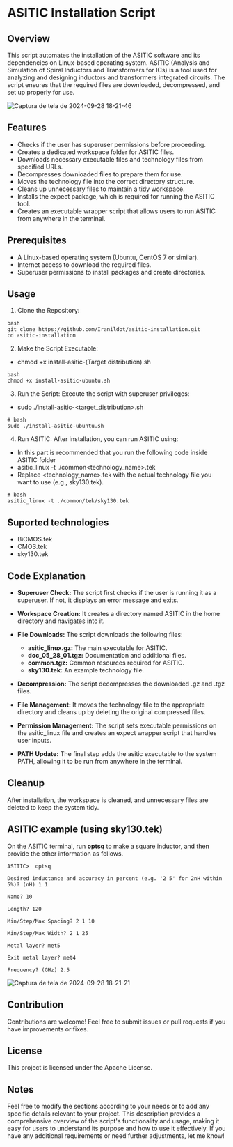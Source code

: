 # ASITIC Installation Script
## Overview

This script automates the installation of the ASITIC software and its dependencies on Linux-based operating system. ASITIC (Analysis and Simulation of Spiral Inductors and Transformers for ICs) is a tool used for analyzing and designing inductors and transformers integrated circuits. The script ensures that the required files are downloaded, decompressed, and set up properly for use.

![Captura de tela de 2024-09-28 18-21-46](https://github.com/user-attachments/assets/e91a486a-7f1d-4391-967b-47d30b8a9c38)

## Features

- Checks if the user has superuser permissions before proceeding.
- Creates a dedicated workspace folder for ASITIC files.
- Downloads necessary executable files and technology files from specified URLs.
- Decompresses downloaded files to prepare them for use.
- Moves the technology file into the correct directory structure.
- Cleans up unnecessary files to maintain a tidy workspace.
- Installs the expect package, which is required for running the ASITIC tool.
- Creates an executable wrapper script that allows users to run ASITIC from anywhere in the terminal.

## Prerequisites

- A Linux-based operating system (Ubuntu, CentOS 7 or similar).
- Internet access to download the required files.
- Superuser permissions to install packages and create directories.

## Usage

1. Clone the Repository:
```
bash
git clone https://github.com/Iranildot/asitic-installation.git
cd asitic-installation
```

2. Make the Script Executable:
  - chmod +x install-asitic-(Target distribution).sh
```
bash
chmod +x install-asitic-ubuntu.sh
```

3. Run the Script: Execute the script with superuser privileges:
  - sudo ./install-asitic-<target_distribution>.sh
```
# bash
sudo ./install-asitic-ubuntu.sh
```

4. Run ASITIC: After installation, you can run ASITIC using:
  - In this part is recommended that you run the following code inside ASITIC folder
  - asitic_linux -t ./common<technology_name>.tek
  - Replace <technology_name>.tek with the actual technology file you want to use (e.g., sky130.tek).
```
# bash
asitic_linux -t ./common/tek/sky130.tek
```

## Suported technologies

- BiCMOS.tek
- CMOS.tek
- sky130.tek

## Code Explanation

- **Superuser Check:** The script first checks if the user is running it as a superuser. If not, it displays an error message and exits.

- **Workspace Creation:** It creates a directory named ASITIC in the home directory and navigates into it.

- **File Downloads:** The script downloads the following files:
  - **asitic_linux.gz:** The main executable for ASITIC.
  - **doc_05_28_01.tgz:** Documentation and additional files.
  - **common.tgz:** Common resources required for ASITIC.
  - **sky130.tek:** An example technology file.

- **Decompression:** The script decompresses the downloaded .gz and .tgz files.
- **File Management:** It moves the technology file to the appropriate directory and cleans up by deleting the original compressed files.
- **Permission Management:** The script sets executable permissions on the asitic_linux file and creates an expect wrapper script that handles user inputs.
- **PATH Update:** The final step adds the asitic executable to the system PATH, allowing it to be run from anywhere in the terminal.

## Cleanup

After installation, the workspace is cleaned, and unnecessary files are deleted to keep the system tidy.

## ASITIC example (using sky130.tek)

On the ASITIC terminal, run **optsq** to make a square inductor, and then provide the other information as follows.

```
ASITIC>  optsq

Desired inductance and accuracy in percent (e.g. '2 5' for 2nH within 5%)? (nH) 1 1 

Name? 10

Length? 120

Min/Step/Max Spacing? 2 1 10

Min/Step/Max Width? 2 1 25

Metal layer? met5

Exit metal layer? met4

Frequency? (GHz) 2.5
```

![Captura de tela de 2024-09-28 18-21-21](https://github.com/user-attachments/assets/e1d78ab0-09f4-42d6-89b4-16c8bd52ea54)

## Contribution

Contributions are welcome! Feel free to submit issues or pull requests if you have improvements or fixes.

## License

This project is licensed under the Apache License.

## Notes

Feel free to modify the sections according to your needs or to add any specific details relevant to your project. This description provides a comprehensive overview of the script's functionality and usage, making it easy for users to understand its purpose and how to use it effectively. If you have any additional requirements or need further adjustments, let me know!
